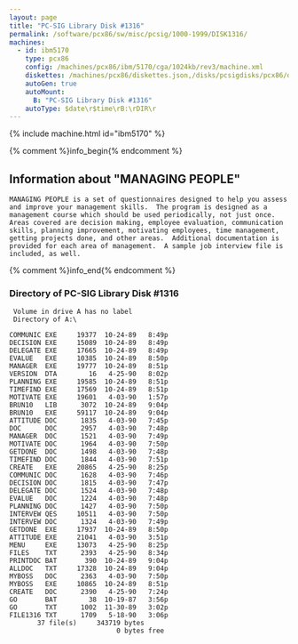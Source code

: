 ```yaml
---
layout: page
title: "PC-SIG Library Disk #1316"
permalink: /software/pcx86/sw/misc/pcsig/1000-1999/DISK1316/
machines:
  - id: ibm5170
    type: pcx86
    config: /machines/pcx86/ibm/5170/cga/1024kb/rev3/machine.xml
    diskettes: /machines/pcx86/diskettes.json,/disks/pcsigdisks/pcx86/diskettes.json
    autoGen: true
    autoMount:
      B: "PC-SIG Library Disk #1316"
    autoType: $date\r$time\rB:\rDIR\r
---
```


{% include machine.html id="ibm5170" %}

{% comment %}info_begin{% endcomment %}

## Information about "MANAGING PEOPLE"

    MANAGING PEOPLE is a set of questionnaires designed to help you assess
    and improve your management skills.  The program is designed as a
    management course which should be used periodically, not just once.
    Areas covered are decision making, employee evaluation, communication
    skills, planning improvement, motivating employees, time management,
    getting projects done, and other areas.  Additional documentation is
    provided for each area of management.  A sample job interview file is
    included, as well.
{% comment %}info_end{% endcomment %}


### Directory of PC-SIG Library Disk #1316

     Volume in drive A has no label
     Directory of A:\

    COMMUNIC EXE     19377  10-24-89   8:49p
    DECISION EXE     15089  10-24-89   8:49p
    DELEGATE EXE     17665  10-24-89   8:49p
    EVALUE   EXE     10385  10-24-89   8:50p
    MANAGER  EXE     19777  10-24-89   8:51p
    VERSION  DTA        16   4-25-90   8:02p
    PLANNING EXE     19585  10-24-89   8:51p
    TIMEFIND EXE     17569  10-24-89   8:51p
    MOTIVATE EXE     19601   4-03-90   1:57p
    BRUN10   LIB      3072  10-24-89   9:04p
    BRUN10   EXE     59117  10-24-89   9:04p
    ATTITUDE DOC      1835   4-03-90   7:45p
    DOC      DOC      2957   4-03-90   7:48p
    MANAGER  DOC      1521   4-03-90   7:49p
    MOTIVATE DOC      1964   4-03-90   7:50p
    GETDONE  DOC      1498   4-03-90   7:48p
    TIMEFIND DOC      1844   4-03-90   7:51p
    CREATE   EXE     20865   4-25-90   8:25p
    COMMUNIC DOC      1628   4-03-90   7:46p
    DECISION DOC      1815   4-03-90   7:47p
    DELEGATE DOC      1524   4-03-90   7:48p
    EVALUE   DOC      1224   4-03-90   7:48p
    PLANNING DOC      1427   4-03-90   7:50p
    INTERVEW QES     10511   4-03-90   7:50p
    INTERVEW DOC      1324   4-03-90   7:49p
    GETDONE  EXE     17937  10-24-89   8:50p
    ATTITUDE EXE     21041   4-03-90   3:51p
    MENU     EXE     13073   4-25-90   8:25p
    FILES    TXT      2393   4-25-90   8:34p
    PRINTDOC BAT       390  10-24-89   9:04p
    ALLDOC   TXT     17328  10-24-89   9:04p
    MYBOSS   DOC      2363   4-03-90   7:50p
    MYBOSS   EXE     10865  10-24-89   8:51p
    CREATE   DOC      2390   4-25-90   7:24p
    GO       BAT        38  10-19-87   3:56p
    GO       TXT      1002  11-30-89   3:02p
    FILE1316 TXT      1709   5-18-90   3:06p
           37 file(s)     343719 bytes
                               0 bytes free
